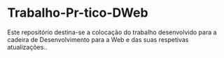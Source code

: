 # Trabalho-Pr-tico-DWeb
Este repositório destina-se a colocação do trabalho desenvolvido para a cadeira de Desenvolvimento para a Web e das suas respetivas atualizações..
